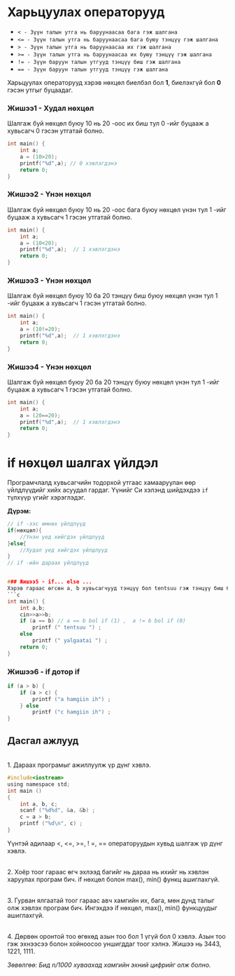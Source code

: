 # Харьцуулах операторууд

   - `< - Зүүн талын утга нь баруунаасаа бага гэж шалгана `
   - `<= - Зүүн талын утга нь баруунаасаа бага буюу тэнцүү гэж шалгана`
   - `> - Зүүн талын утга нь баруунаасаа их гэж шалгана`
   - `>= - Зүүн талын утга нь баруунаасаа их буюу тэнцүү гэж шалгана`
   - `!= - Зүүн баруун талын утгууд тэнцүү биш гэж шалгана`
   - `== - Зүүн баруун талын утгууд тэнцүү гэж шалгана`

Харьцуулах операторууд хэрэв нөхцөл биелбэл бол **1**, биелэхгүй бол **0** гэсэн утгыг буцаадаг.

### Жишээ1 - Худал нөхцөл
Шалгаж буй нөхцөл буюу 10 нь 20 -оос их биш тул 0 -ийг буцааж a хувьсагч 0 гэсэн утгатай болно.
```c
int main() {
    int a;
    a = (10>20); 
    printf("%d",a); // 0 хэвлэгдэнэ
    return 0;
}
```
### Жишээ2 - Үнэн нөхцөл
Шалгаж буй нөхцөл буюу 10 нь 20 -оос бага буюу нөхцөл үнэн тул 1 -ийг буцааж a хувьсагч 1 гэсэн утгатай болно.
```c
int main() {
    int a;
    a = (10<20); 
    printf("%d",a);  // 1 хэвлэгдэнэ
    return 0;
}
```


### Жишээ3 - Үнэн нөхцөл
Шалгаж буй нөхцөл буюу 10 ба 20 тэнцүү биш буюу нөхцөл үнэн тул 1 -ийг буцааж a хувьсагч 1 гэсэн утгатай болно.
```c
int main() {
    int a;
    a = (10!=20); 
    printf("%d",a);  // 1 хэвлэгдэнэ
    return 0;
}
```

### Жишээ4 - Үнэн нөхцөл
Шалгаж буй нөхцөл буюу 20 ба 20 тэнцүү буюу нөхцөл үнэн тул 1 -ийг буцааж a хувьсагч 1 гэсэн утгатай болно.
```c
int main() {
    int a;
    a = (20==20); 
    printf("%d",a);  // 1 хэвлэгдэнэ
    return 0;
}

```
# if нөхцөл шалгах үйлдэл

Програмчлалд хувьсагчийн тодорхой утгаас хамааруулан өөр үйлдлүүдийг хийх асуудал гардаг. Үүнийг Си хэлэнд шийдэхдээ `if` түлхүүр үгийг хэрэглэдэг. 

**Дүрэм:** 
```c
// if -ээс өмнөх үйлдлүүд
if(нөхцөл){
    //Үнэн үед хийгдэх үйлдлүүд
}else{
    //Худал үед хийгдэх үйлдлүүд
}
// if -ийн дараах үйлдлүүд


### Жишээ5 - if... else ...
Хэрэв гараас өгсөн a, b хувьсагчууд тэнцүү бол tentsuu гэж тэнцүү биш бол yalgaatai гэж хэвлэгдэнэ. 
```c
int main() {
    int a,b; 
    cin>>a>>b;
    if (a == b) // a == b bol if (1) ,  a != b bol if (0)
        printf (" tentsuu ") ;
    else
        printf (" yalgaatai ") ;
    return 0;
}
```

### Жишээ6 - if дотор if
```c
if (a > b) {
    if (a > c) {
        printf ("a hamgiin ih") ;
    } else
        printf ("c hamgiin ih") ;
}
```




## Дасгал ажлууд ##
<br>1. Дараах програмыг ажиллуулж үр дүнг хэвлэ.
```c
#include<iostream>
using namespace std;
int main ()
{
    int a, b, c;
    scanf ("%d%d", &a, &b) ;
    c = a > b;
    printf ("%d\n", c) ;
}
```
Үүнтэй адилаар <, <=, >=, ! =, == операторуудын хувьд шалгаж үр дүнг хэвлэ.

<!-- <br>2. Дараах илэрхийллийг ашиглан 2 тооны хамгийн ихийг олж болох бол  -->
<br>2. Хоёр тоог гараас өгч эхлээд багийг нь дараа нь ихийг нь хэвлэн харуулах програм бич. if нөхцөл болон max(), min() функц ашиглахгүй. 
<!-- <br>`c = (a > b) * a + (a <= b) * b;` -->

<br>3. Гурван ялгаатай тоог гараас авч хамгийн их, бага, мөн дунд талыг олж хэвлэх програм бич. Ингэхдээ if нөхцөл, max(), min() функцуудыг ашиглахгүй.

<br>4. Дөрвөн оронтой тоо өгөхөд азын тоо бол 1 үгүй бол 0 хэвлэ. Азын тоо гэж эхнээсээ болон хойноосоо уншигддаг тоог хэлнэ. Жишээ нь 3443, 1221, 1111. 

<!-- italics -->
*Зөвөлгөө: Бид n/1000 хуваахад хамгийн эхний цифрийг олж болно.* 





<!-- <br>3. Он, сар, өдрийг гараас авч дээрхийн адил хэвлэн харуул. 
<br>4. Зурагт үзүүлсэн дүрсийг хэвлэнэ үү. 
<br><img src="pic/day2d3.png" width="100" height="100" />
<br>5. a, b хоёр тоог гараас авч тэдгээрийн хооронд +,-,*,/,% үйлдлүүдийг хийж хэвлэн харуул. 
// <br>6. Гараас өгсөн 2 тооны ихийг олж хэвлэх програм зохионо уу.
// <br>7. Гараас өгсөн 3 тооны хамгийн ихийг олж хэвлэх програм зохионо уу.
// <br>8. Гараас өгөгдсөн 3 тооны хамгийн багыг олж хэвлэх програм зохионо уу.
// <br>9. Дараах холбоосоор нэвтэрч эхний 10 бодлогыг бодно уу. [SPOJ.com/HOME/](https://www.spoj.com/HOME/problems/main/)  -->






<!-- # if ... else ... нөхцөл шалгах үйлдэл,  


**Функцууд:** 
<br> Хэвлэх функц. \n -ээр шинэ мөрнөөс эхэлж болно
<br>  **printf**("Хүссэн текстээ бичээрэй\nЭнэ бол 2дахь мөр\n");

<br><br> Хувьсагчийн утга хэвлэх.
<br>  **printf**("Хувьсагчийн утга = %d\n",huvisagch); 

<br><br> Хувьсагчид гараас утга оноох
<br> 3. **scanf**("%d",&huvisagch); 

<br><br> a, b бүхэл тоон багыг буцаана
<br> 4. **min**(int a, int b) 

<br><br> a, b бүхэл тоон ихийг нь буцаана
<br> 5. **max**(int a, int b) 
<br><br><br>


<!-- </p> 4. cout<<"Хүссэн текстээ бичээрэй" << huvisagch<<"\n";
</p> 5. cin >> huvisagch<<"\n";
<br><br><br> -->

<!-- **Арифметик операторууд:** 
</p>+ (Нэмэх үйлдэл)
</p>- (Хасах үйлдэл)
</p>* (Үржих үйлдэл) 
</p>/ (Хуваах үйлдэл - Бүхэл хэсэг) ------ Жишээ нь: 8/3 = 2
</p>% (Хуваах үйлдэл - Үлдэгдэл хэсэг) ------ Жишээ нь: 18%5 = 3 -->

<!-- ### Жишээ
```c
int main() {
    printf("Hello World!\n");
    printf("1st line\n 2nd line\n 3rd line\n");

    int a=0;
    a=21;
    printf("a = %d\n",a);

    printf("a -d utga oruulna uu:\n");
    scanf("%d",&a);
    printf("a = %d\n",a);

    int a1,a2;
    scanf("%d",&a1);
    scanf("%d",&a2);
    int ih = max(a1,a2);
    int baga = min(a1,a2);
    printf("max value = %d\n",ih);
    printf("min value = %d\n",baga);
    return 0;
}
``` -->

<!-- ### Жишээ
```c
int main() {
    int a,b;
    a=18;
    b=10;

    int nemeh;
    int hasah;
    int urjih;
    int huvaah_buhel;
    int huvaah_uldeg;

    nemeh = a+b;
    hasah = a-b;
    urjih = a*b;
    huvaah_buhel = a/b;
    huvaah_uldeg = a%b;

    printf("a+b = %d\n",nemeh); //28 гарна
    printf("a-b = %d\n",hasah); //8 гарна
    printf("a*b = %d\n",urjih); //180 гарна
    printf("a/b = %d\n",huvaah_buhel); //1 гарна
    printf("a%b = %d\n",huvaah_uldeg); //8 гарна

    return 0;
}
``` --> 

